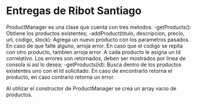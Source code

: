 # Entregas de Ribot Santiago

ProductManager es una clase que cuenta con tres metodos:
    -getProducts(): Obtiene los productos existentes;
    -addProduct(titulo, descripcion, precio, url, codigo, stock): Agrega un nuevo producto con los parametros pasados. En caso de que falte alguno, arroja error. En caso que el codigo se repita con otro producto, tambien arroja error. A cada producto le asigna un Id correlativo. Los errores son retornados, deben ser mostrados por linea de consola si asi lo desea;
    -getProducts(id): Busca dentro de los productos existentes uno con el Id solicitado. En caso de encontrarlo retorna el producto, en caso contrario retorna un error.

Al utilizar el constructor de ProductManager se crea un array vacio de productos.